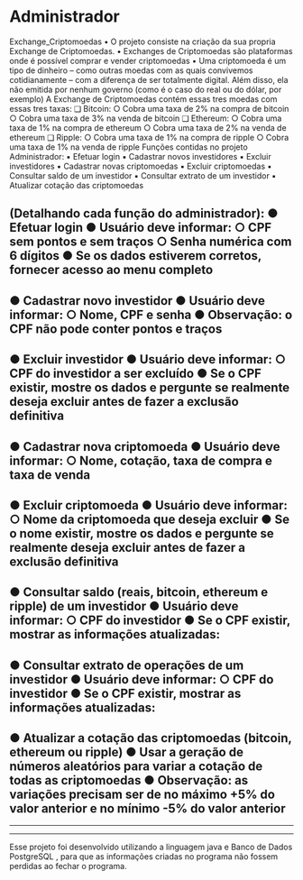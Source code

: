 # Administrador
Exchange_Criptomoedas
• O projeto consiste na criação da sua propria Exchange de Criptomoedas. • Exchanges de Criptomoedas são plataformas onde é possível comprar e vender criptomoedas • Uma criptomoeda é um tipo de dinheiro – como outras moedas com as quais convivemos cotidianamente – com a diferença de ser totalmente digital. Além disso, ela não emitida por nenhum governo (como é o caso do real ou do dólar, por exemplo)
A Exchange de Criptomoedas contém essas tres moedas com essas tres taxas: ❑ Bitcoin: ○ Cobra uma taxa de 2% na compra de bitcoin ○ Cobra uma taxa de 3% na venda de bitcoin ❑ Ethereum: ○ Cobra uma taxa de 1% na compra de ethereum ○ Cobra uma taxa de 2% na venda de ethereum ❑ Ripple: ○ Cobra uma taxa de 1% na compra de ripple ○ Cobra uma taxa de 1% na venda de ripple
Funções contidas no projeto Administrador:
▪ Efetuar login
▪ Cadastrar novos investidores
▪ Excluir investidores
▪ Cadastrar novas criptomoedas
▪ Excluir criptomoedas
▪ Consultar saldo de um investidor
▪ Consultar extrato de um investidor
▪ Atualizar cotação das criptomoedas

(Detalhando cada função do administrador):
● Efetuar login
● Usuário deve informar:
○ CPF sem pontos e sem traços
○ Senha numérica com 6 dígitos
● Se os dados estiverem corretos, fornecer acesso ao
menu completo
---------------------------------------------------
● Cadastrar novo investidor
● Usuário deve informar:
○ Nome, CPF e senha
● Observação: o CPF não pode conter pontos e traços
---------------------------------------------------
● Excluir investidor
● Usuário deve informar:
○ CPF do investidor a ser excluído
● Se o CPF existir, mostre os dados e pergunte se
realmente deseja excluir antes de fazer a exclusão
definitiva
---------------------------------------------------
● Cadastrar nova criptomoeda
● Usuário deve informar:
○ Nome, cotação, taxa de compra e taxa de venda
---------------------------------------------------
● Excluir criptomoeda
● Usuário deve informar:
○ Nome da criptomoeda que deseja excluir
● Se o nome existir, mostre os dados e pergunte se
realmente deseja excluir antes de fazer a exclusão
definitiva
---------------------------------------------------
● Consultar saldo (reais, bitcoin, ethereum e ripple) de um
investidor
● Usuário deve informar:
○ CPF do investidor
● Se o CPF existir, mostrar as informações atualizadas:
---------------------------------------------------
● Consultar extrato de operações de um investidor
● Usuário deve informar:
○ CPF do investidor
● Se o CPF existir, mostrar as informações atualizadas:
---------------------------------------------------
● Atualizar a cotação das criptomoedas (bitcoin, ethereum ou
ripple)
● Usar a geração de números aleatórios para variar a
cotação de todas as criptomoedas
● Observação: as variações precisam ser de no máximo
+5% do valor anterior e no mínimo -5% do valor anterior
---------------------------------------------------
---------------------------------------------------
---------------------------------------------------
Esse projeto foi desenvolvido utilizando a linguagem java e Banco de Dados PostgreSQL , para que
as informações criadas no programa não fossem perdidas ao fechar o programa.

